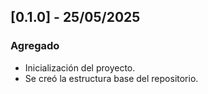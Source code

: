 ## [0.1.0] - 25/05/2025
### Agregado
- Inicialización del proyecto.
- Se creó la estructura base del repositorio.
